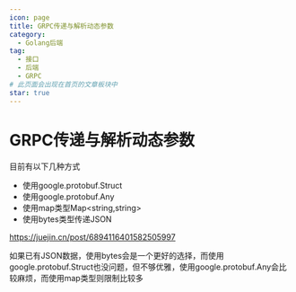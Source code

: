 ```yaml
---
icon: page
title: GRPC传递与解析动态参数
category:
  - Golang后端
tag:
  - 接口
  - 后端
  - GRPC
# 此页面会出现在首页的文章板块中
star: true
---
```

# GRPC传递与解析动态参数

目前有以下几种方式

* 使用google.protobuf.Struct
* 使用google.protobuf.Any
* 使用map类型Map<string,string>
* 使用bytes类型传递JSON

https://juejin.cn/post/6894116401582505997

如果已有JSON数据，使用bytes会是一个更好的选择，而使用google.protobuf.Struct也没问题，但不够优雅，使用google.protobuf.Any会比较麻烦，而使用map类型则限制比较多
